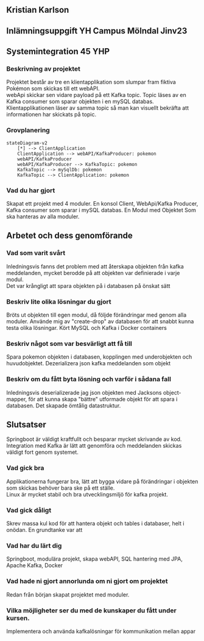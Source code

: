 ## Kristian Karlson
## Inlämningsuppgift YH Campus Mölndal Jinv23 
## Systemintegration 45 YHP

### Beskrivning av projektet
Projektet består av tre en klientapplikation som slumpar fram fiktiva Pokémon som skickas till ett webAPI.  
webApi skickar sen vidare payload på ett Kafka topic. Topic läses av en Kafka consumer som sparar objekten i en mySQL databas.  
Klientapplikationen läser av samma topic så man kan visuellt bekräfta att informationen har skickats på topic. 

### Grovplanering

```mermaid
stateDiagram-v2
    [*] --> ClientApplication
    ClientApplication --> webAPI/KafkaProducer: pokemon
    webAPI/KafkaProducer 
    webAPI/KafkaProducer --> KafkaTopic: pokemon
    KafkaTopic --> mySqlDb: pokemon
    KafkaTopic --> ClientApplication: pokemon
```

### Vad du har gjort
Skapat ett projekt med 4 moduler. En konsol Client, WebApi/Kafka Producer, Kafka consumer som sparar i mySQL databas. En Modul med Objektet Som ska hanteras av alla moduler.

## Arbetet och dess genomförande

### Vad som varit svårt
Inledningsvis fanns det problem med att återskapa objekten från kafka meddelanden, mycket berodde på att objekten var definierade i varje modul.  
Det var krångligt att spara objekten på i databasen på önskat sätt

### Beskriv lite olika lösningar du gjort
Bröts ut objekten till egen modul, då följde förändringar med genom alla moduler. Använde mig av "create-drop" av databasen för att snabbt kunna testa olika lösningar.
Kört MySQL och Kafka i Docker containers

### Beskriv något som var besvärligt att få till
Spara pokemon objekten i databasen, kopplingen med underobjekten och huvudobjektet.
Dezerializera json kafka meddelanden som objekt

### Beskriv om du fått byta lösning och varför i sådana fall
Inledningsvis deserializerade jag json objekten med Jacksons object-mapper, för att kunna skapa "bättre" utformade objekt för att spara i databasen. Det skapade ömtålig datastruktur.

## Slutsatser
Springboot är väldigt kraftfullt och besparar mycket skrivande av kod. Integration med Kafka är lätt att genomföra och meddelanden skickas väldigt fort genom systemet.

### Vad gick bra
Applikationerna fungerar bra, lätt att bygga vidare på förändringar i objekten som skickas behöver bara ske på ett ställe.  
Linux är mycket stabil och bra utvecklingsmiljö för kafka projekt.

### Vad gick dåligt
Skrev massa kul kod för att hantera objekt och tables i databaser, helt i onödan. En grundtanke var att  

### Vad har du lärt dig
Springboot, modulära projekt, skapa webAPI, SQL hantering med JPA, Apache Kafka, Docker

### Vad hade ni gjort annorlunda om ni gjort om projektet
Redan från början skapat projektet med moduler.

### Vilka möjligheter ser du med de kunskaper du fått under kursen.
Implementera och använda kafkalösningar för kommunikation mellan appar